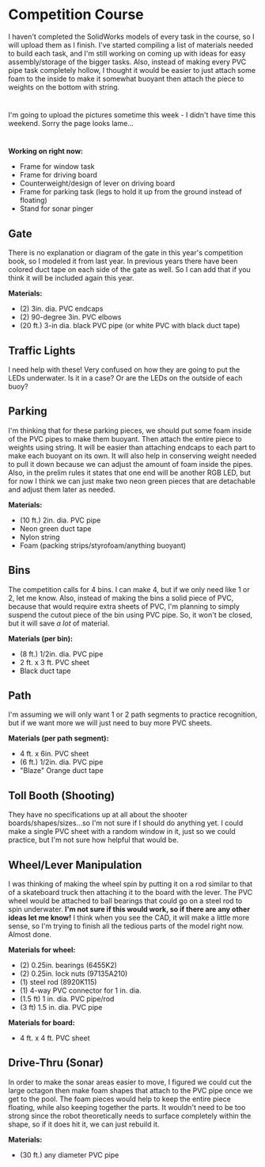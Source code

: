 # Competition Course #

I haven't completed the SolidWorks models of every task in the course, so I will upload them as I finish. I've started compiling a list of materials needed to build each task, and I'm still working on coming up with ideas for easy assembly/storage of the bigger tasks. Also, instead of making every PVC pipe task completely hollow, I thought it would be easier to just attach some foam to the inside to make it somewhat buoyant then attach the piece to weights on the bottom with string.

#  #
I'm going to upload the pictures sometime this week - I didn't have time this weekend. Sorry the page looks lame...

#  #
**Working on right now:**
  * Frame for window task
  * Frame for driving board
  * Counterweight/design of lever on driving board
  * Frame for parking task (legs to hold it up from the ground instead of floating)
  * Stand for sonar pinger


## Gate ##

There is no explanation or diagram of the gate in this year's competition book, so I modeled it from last year. In previous years there have been colored duct tape on each side of the gate as well. So I can add that if you think it will be included again this year.

**Materials:**
  * (2) 3in. dia. PVC endcaps
  * (2) 90-degree 3in. PVC elbows
  * (20 ft.) 3-in dia. black PVC pipe (or white PVC with black duct tape)

## Traffic Lights ##

I need help with these! Very confused on how they are going to put the LEDs underwater. Is it in a case? Or are the LEDs on the outside of each buoy?

## Parking ##

I'm thinking that for these parking pieces, we should put some foam inside of the PVC pipes to make them buoyant. Then attach the entire piece to weights using string. It will be easier than attaching endcaps to each part to make each buoyant on its own. It will also help in conserving weight needed to pull it down because we can adjust the amount of foam inside the pipes. Also, in the prelim rules it states that one end will be another RGB LED, but for now I think we can just make two neon green pieces that are detachable and adjust them later as needed.

**Materials:**
  * (10 ft.) 2in. dia. PVC pipe
  * Neon green duct tape
  * Nylon string
  * Foam (packing strips/styrofoam/anything buoyant)

## Bins ##

The competition calls for 4 bins. I can make 4, but if we only need like 1 or 2, let me know. Also, instead of making the bins a solid piece of PVC, because that would require extra sheets of PVC, I'm planning to simply suspend the cutout piece of the bin using PVC pipe. So, it won't be closed, but it will save _a lot_ of material.

**Materials (per bin):**
  * (8 ft.) 1/2in. dia. PVC pipe
  * 2 ft. x 3 ft. PVC sheet
  * Black duct tape

## Path ##

I'm assuming we will only want 1 or 2 path segments to practice recognition, but if we want more we will just need to buy more PVC sheets.

**Materials (per path segment):**
  * 4 ft. x 6in. PVC sheet
  * (6 ft.) 1/2in. dia. PVC pipe
  * "Blaze" Orange duct tape


## Toll Booth (Shooting) ##

They have no specifications up at all about the shooter boards/shapes/sizes...so I'm not sure if I should do anything yet. I could make a single PVC sheet with a random window in it, just so we could practice, but I'm not sure how helpful that would be.

## Wheel/Lever Manipulation ##

I was thinking of making the wheel spin by putting it on a rod similar to that of a skateboard truck then attaching it to the board with the lever. The PVC wheel would be attached to ball bearings that could go on a steel rod to spin underwater. **I'm not sure if this would work, so if there are any other ideas let me know!** I think when you see the CAD, it will make a little more sense, so I'm trying to finish all the tedious parts of the model right now. Almost done.

**Materials for wheel:**
  * (2) 0.25in. bearings (6455K2)
  * (2) 0.25in. lock nuts (97135A210)
  * (1) steel rod (8920K115)
  * (1) 4-way PVC connector for 1 in. dia.
  * (1.5 ft) 1 in. dia. PVC pipe/rod
  * (3 ft) 1.5 in. dia. PVC pipe

**Materials for board:**
  * 4 ft. x 4 ft. PVC sheet

## Drive-Thru (Sonar) ##

In order to make the sonar areas easier to move, I figured we could cut the large octagon then make foam shapes that attach to the PVC pipe once we get to the pool. The foam pieces would help to keep the entire piece floating, while also keeping together the parts. It wouldn't need to be too strong since the robot theoretically needs to surface completely within the shape, so if it does hit it, we can just rebuild it.

**Materials:**
  * (30 ft.) any diameter PVC pipe